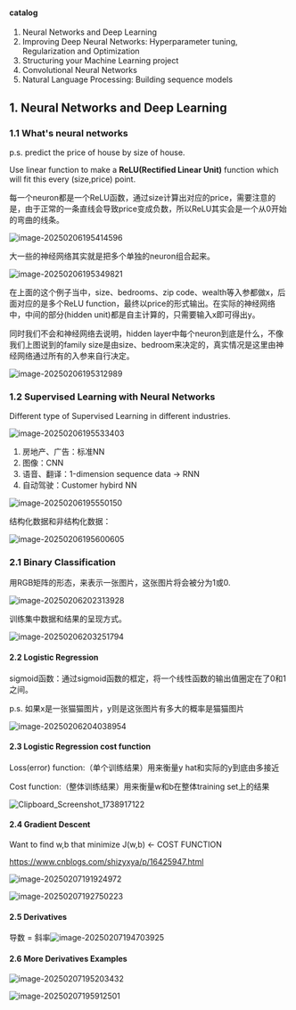 #### catalog

1. Neural Networks and Deep Learning
2. Improving Deep Neural Networks: Hyperparameter tuning, Regularization and Optimization
3. Structuring your Machine Learning project
4. Convolutional Neural Networks
5. Natural Language Processing: Building sequence models



## 1. Neural Networks and Deep Learning

### 1.1 What's neural networks

p.s. predict the price of house by size of house.

Use linear function to make a **ReLU(Rectified Linear Unit)** function which will fit this every (size,price) point.

每一个neuron都是一个ReLU函数，通过size计算出对应的price，需要注意的是，由于正常的一条直线会导致price变成负数，所以ReLU其实会是一个从0开始的弯曲的线条。

![image-20250206195414596](assets/image-20250206195414596.png)

大一些的神经网络其实就是把多个单独的neuron组合起来。

![image-20250206195349821](assets/image-20250206195349821.png)

在上面的这个例子当中，size、bedrooms、zip code、wealth等入参都做x，后面对应的是多个ReLU function，最终以price的形式输出。在实际的神经网络中，中间的部分(hidden unit)都是自主计算的，只需要输入x即可得出y。

同时我们不会和神经网络去说明，hidden layer中每个neuron到底是什么，不像我们上图说到的family size是由size、bedroom来决定的，真实情况是这里由神经网络通过所有的入参来自行决定。

![image-20250206195312989](assets/image-20250206195312989.png)

### 1.2 Supervised Learning with Neural Networks

Different type of Supervised Learning in different industries.

![image-20250206195533403](assets/image-20250206195533403.png)

1. 房地产、广告：标准NN
2. 图像：CNN
3. 语音、翻译：1-dimension sequence data -> RNN
4. 自动驾驶：Customer hybird NN

![image-20250206195550150](assets/image-20250206195550150.png)

结构化数据和非结构化数据：

![image-20250206195600605](assets/image-20250206195600605.png)

### 2.1 Binary Classification

用RGB矩阵的形态，来表示一张图片，这张图片将会被分为1或0.

![image-20250206202313928](assets/image-20250206202313928.png)

训练集中数据和结果的呈现方式。

![image-20250206203251794](assets/image-20250206203251794.png)

#### 2.2 Logistic Regression

sigmoid函数：通过sigmoid函数的框定，将一个线性函数的输出值圈定在了0和1之间。

p.s. 如果x是一张猫猫图片，y则是这张图片有多大的概率是猫猫图片

![image-20250206204038954](assets/image-20250206204038954.png)

#### 2.3 Logistic Regression cost function

Loss(error) function:（单个训练结果）用来衡量y hat和实际的y到底由多接近  

Cost function:（整体训练结果）用来衡量w和b在整体training set上的结果

![Clipboard_Screenshot_1738917122](assets/Clipboard_Screenshot_1738917122.png)

#### 2.4 Gradient Descent

Want to find w,b that minimize J(w,b) <- COST FUNCTION

https://www.cnblogs.com/shizyxya/p/16425947.html

![image-20250207191924972](assets/image-20250207191924972.png)

![image-20250207192750223](assets/image-20250207192750223.png)

#### 2.5 Derivatives

  导数 = 斜率![image-20250207194703925](assets/image-20250207194703925.png)

#### 2.6 More Derivatives Examples

![image-20250207195203432](assets/image-20250207195203432.png)

![image-20250207195912501](assets/image-20250207195912501.png)